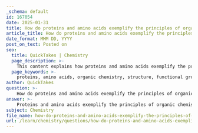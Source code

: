 ```yaml
---
_schema: default
id: 167054
date: 2025-01-31
title: How do proteins and amino acids exemplify the principles of organic chemistry?
article_title: How do proteins and amino acids exemplify the principles of organic chemistry?
date_format: MMM DD, YYYY
post_on_text: Posted on
seo:
  title: QuickTakes | Chemistry
  page_description: >-
    This content explains how proteins and amino acids exemplify the principles of organic chemistry through their structure, functional groups, peptide bonds, and their biochemical interactions within biological systems.
  page_keywords: >-
    proteins, amino acids, organic chemistry, structure, functional groups, chemical interactions, peptide bonds, biological systems, amino group, carboxyl group, R group, enzyme catalysis, cell signaling, protein folding, molecular basis of life
author: QuickTakes
question: >-
    How do proteins and amino acids exemplify the principles of organic chemistry?
answer: >-
    Proteins and amino acids exemplify the principles of organic chemistry through their structure, functional groups, and the chemical interactions that govern their behavior in biological systems.\n\n### Structure of Amino Acids\nAmino acids, the building blocks of proteins, are organic compounds characterized by a central carbon atom (α-carbon) bonded to four distinct groups:\n1. **Amino group (-NH₂)**: This group is basic and can accept protons, contributing to the overall charge of the amino acid at physiological pH.\n2. **Carboxyl group (-COOH)**: This group is acidic and can donate protons, influencing the amino acid's behavior in solution.\n3. **Hydrogen atom**: A simple component that does not significantly affect the chemical properties.\n4. **Variable side chain (R group)**: This group varies among different amino acids and determines their unique properties, such as polarity, charge, and hydrophobicity.\n\n### Functional Groups and Their Importance\nThe diversity of functional groups in amino acids is a key aspect of organic chemistry. Each of the 20 common amino acids has a unique R group that can be polar, nonpolar, acidic, or basic, allowing for a wide range of interactions. For example:\n- **Hydroxyl group (-OH)**: Found in some amino acids, making them polar and hydrophilic, which can influence protein folding and interactions with water.\n- **Sulfhydryl group (-SH)**: Present in cysteine, important for forming disulfide bonds that stabilize protein structure.\n- **Carboxyl group (-COOH)**: Contributes to the acidity of amino acids and plays a role in peptide bond formation.\n- **Amino group (-NH₂)**: Essential for the basic properties of amino acids and their role in protein synthesis.\n\n### Peptide Bonds and Protein Structure\nProteins are formed through the linkage of amino acids via peptide bonds, which are covalent bonds formed between the carboxyl group of one amino acid and the amino group of another. This process involves a dehydration reaction, releasing a molecule of water. The sequence of amino acids in a protein, determined by the genetic code, dictates the protein's three-dimensional structure and function.\n\n### Chemical Interactions and Biological Function\nThe principles of organic chemistry are evident in the way proteins interact with other molecules. The specific arrangement of functional groups allows proteins to engage in various biochemical reactions, such as:\n- **Enzyme catalysis**: Proteins can act as enzymes, facilitating chemical reactions by lowering activation energy.\n- **Structural roles**: Proteins provide structural support in cells and tissues, influenced by their amino acid composition and folding.\n- **Cell signaling**: Proteins can interact with other biomolecules, transmitting signals within and between cells.\n\n### Conclusion\nIn summary, proteins and amino acids exemplify organic chemistry through their diverse functional groups, the formation of peptide bonds, and the resulting complex structures that enable a wide range of biological functions. Understanding these principles is crucial for studying the molecular basis of life and the intricate processes that sustain it.
subject: Chemistry
file_name: how-do-proteins-and-amino-acids-exemplify-the-principles-of-organic-chemistry.md
url: /learn/chemistry/questions/how-do-proteins-and-amino-acids-exemplify-the-principles-of-organic-chemistry
---
```


&nbsp;